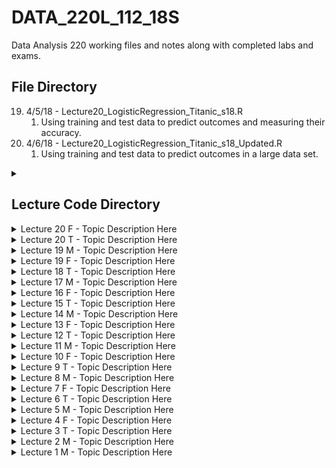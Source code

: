 # DATA_220L_112_18S
Data Analysis 220 working files and notes along with completed labs and exams.


## File Directory

19. 4/5/18 - Lecture20_LogisticRegression_Titanic_s18.R
    1. Using training and test data to predict outcomes and measuring their accuracy.
20. 4/6/18 - Lecture20_LogisticRegression_Titanic_s18_Updated.R
    1. Using training and test data to predict outcomes in a large data set.

<details><summary></summary>
<p>

```r
#   -------------------------------   ⇩ Lecture Code Below ⇩   -------------------------------   #
#
#
#
#
#
#
#
#
#
# 
#
#
#
#
#
#
#
#
#   -------------------------------   ⇩ Lecture Code Here ⇩   -------------------------------   #
```
</p>
</details>

## Lecture Code Directory
<details><summary>Lecture 20 F - Topic Description Here</summary>
<p>

#### Lecture 20 (Updated) F

```r
#---------------Logistic regression- Titanic example
#install.packages("Hmisc")
#install.packages("rms")
require("Hmisc")
require("rms")
#install.packages("ggplot2")
library(ggplot2)
require(ggplot2)


getHdata(titanic3)
head(titanic3)

#age, fare, embarked, body
#age and embarked are the only ones we must fix

#replacing na in age with mean
#find na values in age
index=which(is.na(titanic3$age),arr.ind=TRUE)
titanic3$age[index]=mean(titanic3$age,na.rm=TRUE)

#changing embarked to numerical values
##southampton == 1
##cherbourg == 2
##queenstown == 3

titanic3$embarked1= NA
titanic3$embarked1[titanic3$embarked %in% "Southampton"] = 1
titanic3$embarked1[titanic3$embarked %in% "Cherbourg"] = 2
titanic3$embarked1[titanic3$embarked %in% "Queenstown"] = 3
titanic3$embarked1=as.factor(titanic3$embarked1)

#remove rows with na from embarked, there are only 2
index1=which(is.na(titanic3$embarked1),arr.ind=TRUE)
titanic<-titanic3[-c(index1),]
attach(titanic)

# Several models
##model using only pclass to predict survival
mod1 = glm(survived~pclass,family=binomial)
##model using only embarked
mod2 = glm(survived~embarked1,family=binomial)

##
mod3=glm(survived~pclass+age+sex+sibsp+embarked1, family=binomial)

##pR2 values: higher===> better
pR2(mod1)["McFadden"] 
pR2(mod2)["McFadden"] 
pR2(mod3)["McFadden"] 

##Smaller AIC values are better
AIC(mod1,mod2,mod3)

#train and test
rowtrainTitanic<-sample(1:nrow(titanic),size=800)
trainTitanic=titanic[rowtrainTitanic,]
testTitanic<-titanic[-rowtrainTitanic,]
attach(trainTitanic)


glm.fit.model=glm(survived~pclass+age+sex+sibsp+embarked1, family=binomial,data=trainTitanic)

attach(testTitanic)
glm.probs=predict(glm.fit.model,testTitanic,type="response")

glm.pred=rep("0",507)
glm.pred[glm.probs>.5]="1"

table(glm.pred,testTitanic$survived)
mean(glm.pred==testTitanic$survived)

#--------------------------------Smarket data
library(ISLR)
?Smarket
head(Smarket)
#Q1:Produce some numerical and graphical summaries of the Weekly data. Do there appear to be any patterns?

#Q2:Use the full data set to perform a logistic regression with 
#Direction as the response and the five lag variables plus  Volume as predictors. 

#Q3: Use the summary funcion to print the results. Doe any of the predictors appear to
#be statistically significant? If so, which ones?

#Q4:Now fit the logistic regression model using a training data period from 2001 to 2004, 
#with Lag1, Lag2 as the only predictors. Compute the overall fraction of correct predictions for 
#the test data (that is, the data from 2005.)


#--------------------------------Default data
library(ISLR)
?Default
head(Default)
#Q1:Produce some numerical and graphical summaries of the Default data. Do there appear to be any patterns?

#Solution: Piecewise graph 
pairs(Default[,c("default","student","balance","income")], gap = 0, pch = ".")

#Q2:Use the full data set to perform a logistic regression with 
#default as the response and student, balance, and income as predicitors. 

#Solution:
mod1 = glm(default~student+balance+income, data = Default, family = binomial)

#Q3: Use the summary funcion to print the results. Doe any of the predictors appear to
#be statistically significant? If so, which ones?

#Solution:
summary(mod1)
#The student and the balance are statistically significant because the p-value is less than 0.05 or 5%.

#Q4:Now fit the logistic regression model using a train data set which contains 70% of data from Default, with student, and balance as the only predictors. Compute the overall fraction of correct predictions for the test data (that is, the other 30% of data from Default)

#Solution:
index=sample(1:nrow(Default), size = trunc(0.7*nrow(Default)))
train=Default[index,]
test=Default[-index,]
mod2=glm(default~student+balance, family = binomial, data = train)
dim(train)
# [1] 7000    4
dim(test)
# [1] 3000    4
d=rep("No", dim(test)[1]) # dim(test)[1] is used to pull the first number in dim result
prob = predict(mod2, test, "response")
d[prob>=0.5] = "Yes"
table(d, test$default)
# d       No  Yes
#   No  2902   53
#   Yes   12   33
prate = (2902+33)/3000
prate
# [1] 0.9783333


#Q5:?Auto and create a column called mpg01 = 0 if mpg<median(mpg); 1 otherwise.
#     Predict mpg01 using the "good" variables.
Auto$mpg01=ifelse(Auto$mpg<median(Auto$mpg),0,1)
head(Auto)

# ------------------------------ inclass ------------------------------ #
trainIndex=Smarket$Year<2005 #This is a logic vector
trainIndex[1:10]

train=Smarket[trainIndex,] #for train data
test=Smarket[!trainIndex,]

mod1=glm(Direction~Lag1+Lag2+Lag3+Lag4+Lag5+Volume, data=train,family = binomial)
dim(test)
d=rep("Down",252)
prob=predict(mod1, test, type = "response")
prob[1:5]

d[prob>=0.5]="Up"
table(d, test$Direction)
(77+44)/252  #

#Q1: Use Lag1 and Lag2 and repeat what we just did

```

</p>
</details>

<details><summary>Lecture 20 T - Topic Description Here</summary>
<p>

#### Lecture 20 T

```r
#---------------Logistic regression- Titanic example
#install.packages("Hmisc")
#install.packages("rms")
require("Hmisc")
require("rms")
#install.packages("ggplot2")
library(ggplot2)
require(ggplot2)


getHdata(titanic3)
head(titanic3)


# Q1: Use Logistic regression to regress survived ~pclass
#     predict the prob to survive with different class ticket.

# Solution:
#mod1=glm(survived~pclass, family=binomial())
mod1=glm(survived~pclass, family=binomial)
summary(mod1)



# Q2: Model using pclass +parent and children, predict the prob 
#     is you 1st, 4 children: 2nd 4 children.

#Solution:
new_obs = data.frame(pclass = "1st")
predict(mod1, newdata = new_obs, type = "response")

obs = data.frame(pclass = "2nd")
predict(mod1, obs, type = "response")

new3 = data.frame(pclass = "3rd")
predict(mod1, new3, type = "response")



# Q3:
#Solution:
mod2 = glm(survived~pclass + parch, family = binomial)
new_obs = data.frame(pclass="1st",parch=4)
predict(mod2, newdata = new_obs, type = "response")

new_obs3 = data.frame(pclass = "2nd", parch = 4)
predict(mod2, newdata =  new_obs3, type = "response")


# Q4: Mod3 for pclass + #siblings + #parents
# predict prob: a) pclass = 3rd, #s=3, #p=4 b) pclass = 1st, #s=3, #p=3
# based on the three models state which model is better/best.

# Solution:
mod3=glm(survived~pclass+sibsp+parch, family = binomial)
new_obS=data.frame(pclass="3rd",sibsp = 3, parch = 4)
predict(mod3, newdata = new_obS, type = "response")
AIC(mod1, mod2, mod3)
# Mod3 is the best b/c the AIC number is the lowest.





# Pred Ex.1:
mod4=glm(survived~pclass+sibsp+parch, family = binomial, data=train)
d=rep(0,655)
prob=predict(mod4, test, type = "response")
prob[1:10]
# If the probability is bigger than 0.5 then they will survive, 
# these are the percentage chance of surviving. If it is less than
# 0.5 then they die.
d[prob>=0.5]=1
table(d, test$survived)
(337+115)/655  #The ans shows our model's predictions were 69-70% correct
(58+145)/655   #This is the error rate for the model



mod2_1=glm(survived~pclass+sibsp, family = binomial, data = train)
d1 = rep(0,655)
prob = predict(mod2_1, test, type = "response")
d1[prob>=0.5]=1
table(d1, test$survived)





index=sample(1:nrow(titanic3), size = trunc(0.7*nrow(titanic3)), replace = F)
train = titanic3[index,]
test = titanic3[-index,]
mod3 = glm(survived~pclass+sibsp+parch+embarked, family = binomial, data = train)
dim(train)
# [1] 916  14
d = rep(0, 393)
prob3 = predict(mod3, test, type = "response")
d[prob3>=0.5]=1
table(d, test$survived)
# d     0   1
# 0 190  80
# 1  44  79
(206+70)/393
# [1] 0.7022901


#age, fare, embarked, body
#age and embarked are the only ones we must fix

#replacing na in age with mean
#find na values in age
index=which(is.na(titanic3$age),arr.ind=TRUE)
titanic3$age[index]=mean(titanic3$age,na.rm=TRUE)

#changing embarked to numerical values
##southampton == 1
##cherbourg == 2
##queenstown == 3

titanic3$embarked1= NA
titanic3$embarked1[titanic3$embarked %in% "Southampton"] = 1
titanic3$embarked1[titanic3$embarked %in% "Cherbourg"] = 2
titanic3$embarked1[titanic3$embarked %in% "Queenstown"] = 3
titanic3$embarked1=as.factor(titanic3$embarked1)

#remove rows with na from embarked, there are only 2
index1=which(is.na(titanic3$embarked1),arr.ind=TRUE)
titanic<-titanic3[-c(index1),]
attach(titanic)

# Several models
##model using only pclass to predict survival
mod1 = glm(survived~pclass,family=binomial)
##model using only embarked
mod2 = glm(survived~embarked1,family=binomial)

##
mod3=glm(survived~pclass+age+sex+sibsp+embarked1, family=binomial)

##pR2 values: higher===> better
pR2(mod1)["McFadden"] 
pR2(mod2)["McFadden"] 
pR2(mod3)["McFadden"] 

##Smaller AIC values are better
AIC(mod1,mod2,mod3)

#train and test
rowtrainTitanic<-sample(1:nrow(titanic),size=800)
trainTitanic=titanic[rowtrainTitanic,]
testTitanic<-titanic[-rowtrainTitanic,]
attach(trainTitanic)


glm.fit.model=glm(survived~pclass+age+sex+sibsp+embarked1, family=binomial,data=trainTitanic)

attach(testTitanic)
glm.probs=predict(glm.fit.model,testTitanic,type="response")

glm.pred=rep("0",507)
glm.pred[glm.probs>.5]="1"

table(glm.pred,testTitanic$survived)
mean(glm.pred==testTitanic$survived)
```

</p>
</details>

<details><summary>Lecture 19 M - Topic Description Here</summary>
<p>

#### Lecture 19 M

```r
#rcodehere
```

</p>
</details>

<details><summary>Lecture 19 F - Topic Description Here</summary>
<p>

#### Lecture 19 F

```r
#rcodehere
```

</p>
</details>

<details><summary>Lecture 18 T - Topic Description Here</summary>
<p>

#### Lecture 18 T

```r
#rcodehere
```

</p>
</details>

<details><summary>Lecture 17 M - Topic Description Here</summary>
<p>

#### Lecture 17 M

```r
#rcodehere
```

</p>
</details>

<details><summary>Lecture 16 F - Topic Description Here</summary>
<p>

#### Lecture 16 F

```r
#rcodehere
```

</p>
</details>

<details><summary>Lecture 15 T - Topic Description Here</summary>
<p>

#### Lecture 15 T

```r
#rcodehere
```

</p>
</details>

<details><summary>Lecture 14 M - Topic Description Here</summary>
<p>

#### Lecture 14 M

```r
#rcodehere
```

</p>
</details>

<details><summary>Lecture 13 F - Topic Description Here</summary>
<p>

#### Lecture 13 F

```r
#rcodehere
```

</p>
</details>

<details><summary>Lecture 12 T - Topic Description Here</summary>
<p>

#### Lecture 12 T

```r
#rcodehere
```

</p>
</details>

<details><summary>Lecture 11 M - Topic Description Here</summary>
<p>

#### Lecture 11 M

```r
#rcodehere
```

</p>
</details>

<details><summary>Lecture 10 F - Topic Description Here</summary>
<p>

#### Lecture 10 F

```r
#rcodehere
```

</p>
</details>

<details><summary>Lecture 9 T - Topic Description Here</summary>
<p>

#### Lecture 9 T

```r
#rcodehere
```

</p>
</details>

<details><summary>Lecture 8 M - Topic Description Here</summary>
<p>

#### Lecture 8 M

```r
#rcodehere
```

</p>
</details>

<details><summary>Lecture 7 F - Topic Description Here</summary>
<p>

#### Lecture 7 F

```r
#rcodehere
```

</p>
</details>

<details><summary>Lecture 6 T - Topic Description Here</summary>
<p>

#### Lecture 6 T

```r
#rcodehere
```

</p>
</details>

<details><summary>Lecture 5 M - Topic Description Here</summary>
<p>

#### Lecture 5 M

```r
#rcodehere
```

</p>
</details>

<details><summary>Lecture 4 F - Topic Description Here</summary>
<p>

#### Lecture 4 F

```r
#rcodehere
```

</p>
</details>

<details><summary>Lecture 3 T - Topic Description Here</summary>
<p>

#### Lecture 3 T

```r
#rcodehere
```

</p>
</details>

<details><summary>Lecture 2 M - Topic Description Here</summary>
<p>

#### Lecture 2 M

```r
#rcodehere
```

</p>
</details>

<details><summary>Lecture 1 M - Topic Description Here</summary>
<p>

#### Lecture 1 M

```r
#rcodehere
```

</p>
</details>
